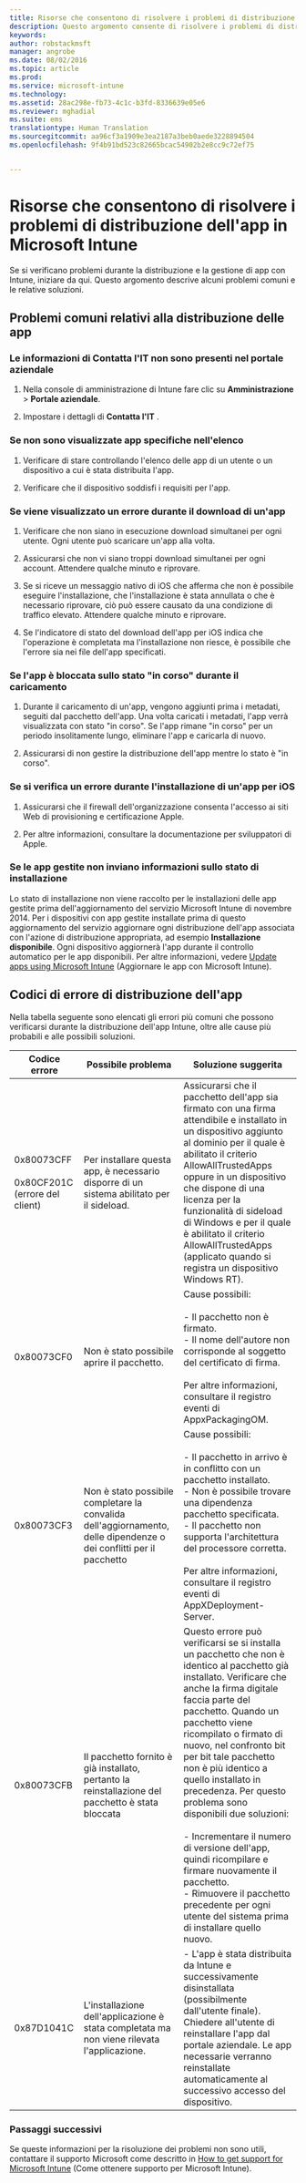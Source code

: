 ```yaml
---
title: Risorse che consentono di risolvere i problemi di distribuzione dell'app in Microsoft Intune | Microsoft Intune
description: Questo argomento consente di risolvere i problemi di distribuzione dell'app in Microsoft Intune.
keywords: 
author: robstackmsft
manager: angrobe
ms.date: 08/02/2016
ms.topic: article
ms.prod: 
ms.service: microsoft-intune
ms.technology: 
ms.assetid: 28ac298e-fb73-4c1c-b3fd-8336639e05e6
ms.reviewer: mghadial
ms.suite: ems
translationtype: Human Translation
ms.sourcegitcommit: aa96cf3a1909e3ea2187a3beb0aede3228894504
ms.openlocfilehash: 9f4b91bd523c82665bcac54902b2e8cc9c72ef75


---
```


# Risorse che consentono di risolvere i problemi di distribuzione dell'app in Microsoft Intune
Se si verificano problemi durante la distribuzione e la gestione di app con Intune, iniziare da qui. Questo argomento descrive alcuni problemi comuni e le relative soluzioni.

## Problemi comuni relativi alla distribuzione delle app

### Le informazioni di Contatta l'IT non sono presenti nel portale aziendale

1.  Nella console di amministrazione di Intune fare clic su **Amministrazione** &gt; **Portale aziendale**.

2.  Impostare i dettagli di **Contatta l'IT** .

### Se non sono visualizzate app specifiche nell'elenco

1.  Verificare di stare controllando l'elenco delle app di un utente o un dispositivo a cui è stata distribuita l'app.

2.  Verificare che il dispositivo soddisfi i requisiti per l'app.

### Se viene visualizzato un errore durante il download di un'app

1.  Verificare che non siano in esecuzione download simultanei per ogni utente. Ogni utente può scaricare un'app alla volta.

2.  Assicurarsi che non vi siano troppi download simultanei per ogni account. Attendere qualche minuto e riprovare.

3.  Se si riceve un messaggio nativo di iOS che afferma che non è possibile eseguire l'installazione, che l'installazione è stata annullata o che è necessario riprovare, ciò può essere causato da una condizione di traffico elevato. Attendere qualche minuto e riprovare.

4.  Se l'indicatore di stato del download dell'app per iOS indica che l'operazione è completata ma l'installazione non riesce, è possibile che l'errore sia nei file dell'app specificati.


### Se l'app è bloccata sullo stato "in corso" durante il caricamento

1.  Durante il caricamento di un'app, vengono aggiunti prima i metadati, seguiti dal pacchetto dell'app. Una volta caricati i metadati, l'app verrà visualizzata con stato "in corso". Se l'app rimane "in corso" per un periodo insolitamente lungo, eliminare l'app e caricarla di nuovo.

2.  Assicurarsi di non gestire la distribuzione dell'app mentre lo stato è "in corso".

### Se si verifica un errore durante l'installazione di un'app per iOS

1.  Assicurarsi che il firewall dell'organizzazione consenta l'accesso ai siti Web di provisioning e certificazione Apple.

2.  Per altre informazioni, consultare la documentazione per sviluppatori di Apple.

### Se le app gestite non inviano informazioni sullo stato di installazione

Lo stato di installazione non viene raccolto per le installazioni delle app gestite prima dell'aggiornamento del servizio Microsoft Intune di novembre 2014. Per i dispositivi con app gestite installate prima di questo aggiornamento del servizio aggiornare ogni distribuzione dell'app associata con l'azione di distribuzione appropriata, ad esempio **Installazione disponibile**. Ogni dispositivo aggiornerà l'app durante il controllo automatico per le app disponibili. Per altre informazioni, vedere [Update apps using Microsoft Intune](/intune/deploy-use/update-apps-using-microsoft-intune) (Aggiornare le app con Microsoft Intune).

## <a name="BKMK_SoftDistErrorCodes"></a>Codici di errore di distribuzione dell'app
Nella tabella seguente sono elencati gli errori più comuni che possono verificarsi durante la distribuzione dell'app Intune, oltre alle cause più probabili e alle possibili soluzioni.

|Codice errore|Possibile problema|Soluzione suggerita|
|--------------|--------------------|------------------------|
|0x80073CFF<br /><br />0x80CF201C (errore del client)|Per installare questa app, è necessario disporre di un sistema abilitato per il sideload.|Assicurarsi che il pacchetto dell'app sia firmato con una firma attendibile e installato in un dispositivo aggiunto al dominio per il quale è abilitato il criterio AllowAllTrustedApps oppure in un dispositivo che dispone di una licenza per la funzionalità di sideload di Windows e per il quale è abilitato il criterio AllowAllTrustedApps (applicato quando si registra un dispositivo Windows RT).|
|0x80073CF0|Non è stato possibile aprire il pacchetto.|Cause possibili:<br /><br />-   Il pacchetto non è firmato.<br />-   Il nome dell'autore non corrisponde al soggetto del certificato di firma.<br /><br />Per altre informazioni, consultare il registro eventi di AppxPackagingOM.|
|0x80073CF3|Non è stato possibile completare la convalida dell'aggiornamento, delle dipendenze o dei conflitti per il pacchetto|Cause possibili:<br /><br />-   Il pacchetto in arrivo è in conflitto con un pacchetto installato.<br />-   Non è possibile trovare una dipendenza pacchetto specificata.<br />-   Il pacchetto non supporta l'architettura del processore corretta.<br /><br />Per altre informazioni, consultare il registro eventi di AppXDeployment-Server.|
|0x80073CFB|Il pacchetto fornito è già installato, pertanto la reinstallazione del pacchetto è stata bloccata|Questo errore può verificarsi se si installa un pacchetto che non è identico al pacchetto già installato. Verificare che anche la firma digitale faccia parte del pacchetto. Quando un pacchetto viene ricompilato o firmato di nuovo, nel confronto bit per bit tale pacchetto non è più identico a quello installato in precedenza. Per questo problema sono disponibili due soluzioni:<br /><br />-   Incrementare il numero di versione dell'app, quindi ricompilare e firmare nuovamente il pacchetto.<br />-   Rimuovere il pacchetto precedente per ogni utente del sistema prima di installare quello nuovo.|
|0x87D1041C|L'installazione dell'applicazione è stata completata ma non viene rilevata l'applicazione.|- L'app è stata distribuita da Intune e successivamente disinstallata (possibilmente dall'utente finale). Chiedere all'utente di reinstallare l'app dal portale aziendale. Le app necessarie verranno reinstallate automaticamente al successivo accesso del dispositivo.|

### Passaggi successivi
Se queste informazioni per la risoluzione dei problemi non sono utili, contattare il supporto Microsoft come descritto in [How to get support for Microsoft Intune](how-to-get-support-for-microsoft-intune.md) (Come ottenere supporto per Microsoft Intune).



<!--HONumber=Aug16_HO5-->


